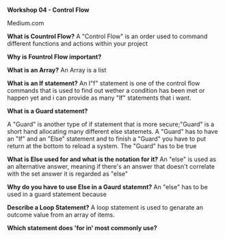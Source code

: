 **Workshop 04 - Control Flow**

Medium.com

**What is Countrol Flow?**
A "Control Flow" is an order used to command different functions and actions within your project


**Why is Fountrol Flow important?**




**What is an Array?**
An Array is a list 

**What is an If statement?**
An I"f" statement is one of the control flow commands that is used to 
find out wether a condition has been met or happen yet and i can provide as many "If" statements that i want.


**What is a Guard statement?**

A "Guard" is another type of if statement that is more secure;"Guard" is a short hand allocating many different else statemets.
A "Guard" has to have an "If" and an "Else" statement and to finish a "Guard" you have to put return at the bottom to reload a system.
The "Guard" has to be true 


**What is Else used for and what is the notation for it?**
An "else" is used as an alternative answer, meaning if there's an answer that doesn't correlate with the set answer it is regarded as "else"


**Why do you have to use Else in a Gaurd statemnt?**
An "else" has to be used in a guard statement because 

**Describe a Loop Statement?**
A loop statement is used to genarate an outcome value from an array of items.


**Which statement does 'for in' most commonly use?**








